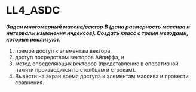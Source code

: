 # LL4_ASDC
<i><b>Задан многомерный массив/вектор B (дана размерность массива и интервалы изменения индексов). Создать класс с тремя методами, которые реализуют:</b></i>
<ol>
<li>прямой доступ к элементам вектора,
<li>доступ посредством векторов Айлиффа, и
<li>метод определяющих векторов (представление в оперативной памяти производится по столбцам и строкам).
<li>Вывести на экран время доступа к элементам массива и провести сравнения.
  </ol>
